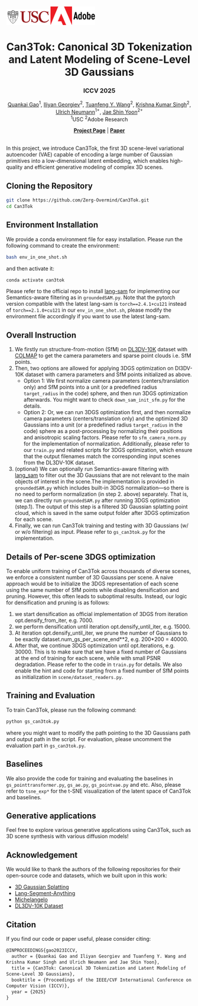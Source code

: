 <img src="image/USC-Logos.png" width=120px /><img src="./image/Adobe-Logos.png" width=120px />

<div align="center">

# Can3Tok: Canonical 3D Tokenization and Latent Modeling of Scene-Level 3D Gaussians

### ICCV 2025

<p align="center">  
    <a href="https://zerg-overmind.github.io/">Quankai Gao</a><sup>1</sup>,
    <a href="https://iliyan.com/">Iliyan Georgiev</a><sup>2</sup>,
    <a href="https://tuanfeng.github.io/">Tuanfeng Y. Wang</a><sup>2</sup>,
    <a href="https://krsingh.cs.ucdavis.edu/">Krishna Kumar Singh</a><sup>2</sup>,
    <a href="https://viterbi.usc.edu/directory/faculty/Neumann/Ulrich">Ulrich Neumann</a><sup>1+</sup>,
    <a href="https://gorokee.github.io/jsyoon/">Jae Shin Yoon</a><sup>2+</sup>
    <br>
    <sup>1</sup>USC <sup>2</sup>Adobe Research
</p>

</div>

<div align="center">
    <a href="https://zerg-overmind.github.io/Can3Tok.github.io/"><strong>Project Page</strong></a> |
    <a href="https://arxiv.org/abs/2508.01464"><strong>Paper</strong></a> 
</div>

<br>

<div align="center">

</div>


In this project, we introduce Can3Tok, the first 3D scene-level variational autoencoder (VAE) capable of encoding a large number of Gaussian primitives into a low-dimensional latent embedding, which enables high-quality and efficient generative modeling of complex 3D scenes.

## Cloning the Repository
```bash
git clone https://github.com/Zerg-Overmind/Can3Tok.git 
cd Can3Tok
```

## Environment Installation
We provide a conda environment file for easy installation. Please run the following command to create the environment:
```bash 
bash env_in_one_shot.sh
```
and then activate it:
```bash
conda activate can3tok
```
Please refer to the official repo to install [lang-sam](https://github.com/luca-medeiros/lang-segment-anything) for implementing our Semantics-aware filtering as in `groundedSAM.py`. Note that the pytorch version compatible with the latest lang-sam is `torch==2.4.1+cu121` instead of `torch==2.1.0+cu121` in our `env_in_one_shot.sh`, please modify the environment file accordingly if you want to use the latest lang-sam.
##

## Overall Instruction
1. We firstly run structure-from-motion (SfM) on [DL3DV-10K](https://github.com/DL3DV-10K/Dataset) dataset with [COLMAP](https://colmap.github.io/) to get the camera parameters and sparse point clouds i.e. SfM points. 
2. Then, two options are allowed for applying 3DGS optimization on Dl3DV-10K dataset with camera parameters and SfM points initialized as above.
   - Option 1: We first normalize camera parameters (centers/translation only) and SfM points into a unit (or a predefined radius `target_radius` in the code) sphere, and then run 3DGS optimization afterwards. You might want to check `down_sam_init_sfm.py`
   for the details.
   - Option 2: Or, we can run 3DGS optimization first, and then normalize camera parameters (centers/translation only) and the optimized 3D Gaussians into a unit (or a predefined radius `target_radius` in the code) sphere as a post-processing by normalizing their positions and anisotropic scaling factors. 
  Please refer to `sfm_camera_norm.py` for the implementation of normalization. Additionally, please refer to our `train.py` and related scripts for 3DGS optimization, which ensure that the output filenames match the corresponding input scenes from the DL3DV-10K dataset.
3. (optional) We can optionally run Semantics-aware filtering with [lang_sam](https://github.com/luca-medeiros/lang-segment-anything) to filter out the 3D Gaussians that are not relevant to the main objects of interest in the scene.The implementation is provided in `groundedSAM.py` which includes built-in 3DGS normalization—so there is no need to perform normalization (in step 2. above) separately. That is, we can directly run `groundedSAM.py` after running 3DGS optimization (step.1). The output of this step is a filtered 3D Gaussian splatting point cloud, which is saved in the same output folder after 3DGS optimization for each scene. 
4. Finally, we can run Can3Tok training and testing with 3D Gaussians (w/ or w/o filtering) as input. Please refer to `gs_can3tok.py` for the implementation.

## Details of Per-scene 3DGS optimization
To enable uniform training of Can3Tok across thousands of diverse scenes, we enforce a consistent number of 3D Gaussians per scene. A naive approach would be to initialize the 3DGS representation of each scene using the same number of SfM points while disabling densification and pruning. However, this often leads to suboptimal results. Instead, our logic for densification and pruning is as follows:
1. we start densification as official implementation of 3DGS from iteration opt.densify_from_iter, e.g. 7000.
2. we perform densification until iteration opt.densify_until_iter, e.g. 15000.
3. At iteration opt.densify_until_iter, we prune the number of Gaussians to be exactly dataset.num_gs_per_scene_end**2, e.g. 200*200 = 40000.
4. After that, we continue 3DGS optimization until opt.iterations, e.g. 30000.
This is to make sure that we have a fixed number of Gaussians at the end of training for each scene, while with small PSNR degradation. Please refer to the code in `train.py` for details. We also enable the hint and code for starting from a fixed number of SfM points as initialization in `scene/dataset_readers.py`.


## Training and Evaluation
To train Can3Tok, please run the following command:
```bash
python gs_can3tok.py
```
where you might want to modify the path pointing to the 3D Gaussians path and output path in the script. For evaluation, please uncomment the evaluation part in `gs_can3tok.py`. 
##

## Baselines
We also provide the code for training and evaluating the baselines in `gs_pointtransformer.py`, `gs_ae.py`, `gs_pointvae.py` and etc. Also, please refer to `tsne_exp*` for the t-SNE visualization of the latent space of Can3Tok and baselines.  

## Generative applications
Feel free to explore various generative applications using Can3Tok, such as 3D scene synthesis with various diffusion models!

## Acknowledgement
We would like to thank the authors of the following repositories for their open-source code and datasets, which we built upon in this work:
- [3D Gaussian Splatting](https://github.com/graphdeco-inria/gaussian-splatting)
- [Lang-Segment-Anything](https://github.com/luca-medeiros/lang-segment-anything)
- [Michelangelo](https://github.com/NeuralCarver/Michelangelo)
- [DL3DV-10K Dataset](https://dl3dv-10k.github.io/DL3DV-10K/)

## Citation
If you find our code or paper useful, please consider citing:
```
@INPROCEEDINGS{gao2023ICCV,
  author = {Quankai Gao and Iliyan Georgiev and Tuanfeng Y. Wang and Krishna Kumar Singh and Ulrich Neumann and Jae Shin Yoon},
  title = {Can3Tok: Canonical 3D Tokenization and Latent Modeling of Scene-Level 3D Gaussians},
  booktitle = {Proceedings of the IEEE/CVF International Conference on Computer Vision (ICCV)},
  year = {2025}
}
```